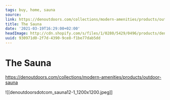 ```yaml
---
tags: buy, home, sauna
source:
link: https://denoutdoors.com/collections/modern-amenities/products/outdoor-sauna
title: The Sauna
date: '2021-03-19T16:29:00+02:00'
headImage: http://cdn.shopify.com/s/files/1/0280/5429/0496/products/denoutdoorsdotcom_sauna16-1_f2cd6439-7107-45cf-817f-6ea9e11d57e3_1200x1200.jpg?v=1616453549
uuid: 930971d0-2f7d-4390-9ce8-f1be77dab5dd
---
```


# The Sauna
https://denoutdoors.com/collections/modern-amenities/products/outdoor-sauna

![[denoutdoorsdotcom_sauna12-1_1200x1200.jpeg]]
